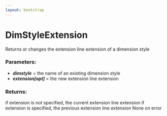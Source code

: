 ```yaml
---
layout: bootstrap
---
```


# DimStyleExtension

Returns or changes the extension line extension of a dimension style
        

### Parameters:

- ***dimstyle*** = the name of an existing dimension style
- ***extension[opt]*** = the new extension line extension
        

### Returns:


if extension is not specified, the current extension line extension
if extension is specified, the previous extension line extension
None on error
        
